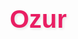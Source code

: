 # Ozur
<!DOCTYPE html>
<html lang="tr">
<head>
    <meta charset="UTF-8">
    <meta name="viewport" content="width=device-width, initial-scale=1.0">
    <title>Özür Dilerim Sevgilim</title>
    <style>
        * {
            margin: 0;
            padding: 0;
            box-sizing: border-box;
            font-family: 'Arial Rounded MT Bold', 'Arial', sans-serif;
        }
        
        body {
            background: linear-gradient(135deg, #ff9a9e 0%, #fad0c4 100%);
            min-height: 100vh;
            display: flex;
            justify-content: center;
            align-items: center;
            padding: 20px;
            overflow: hidden;
            position: relative;
        }
        
        .heart {
            position: absolute;
            background-color: rgba(255, 105, 180, 0.4);
            border-radius: 50%;
            animation: float 15s infinite linear;
            z-index: -1;
        }
        
        @keyframes float {
            0% { transform: translateY(0) rotate(0deg); opacity: 0; }
            10% { opacity: 1; }
            90% { opacity: 1; }
            100% { transform: translateY(-100vh) rotate(360deg); opacity: 0; }
        }
        
        .container {
            background: rgba(255, 255, 255, 0.9);
            border-radius: 20px;
            box-shadow: 0 10px 30px rgba(0, 0, 0, 0.15);
            padding: 40px;
            max-width: 600px;
            width: 100%;
            text-align: center;
            position: relative;
            overflow: hidden;
            transition: all 0.5s ease;
        }
        
        h1 {
            color: #e91e63;
            font-size: 2.5rem;
            margin-bottom: 25px;
            text-shadow: 2px 2px 4px rgba(0,0,0,0.1);
        }
        
        p {
            color: #555;
            font-size: 1.2rem;
            line-height: 1.6;
            margin-bottom: 30px;
        }
        
        .buttons {
            display: flex;
            justify-content: center;
            gap: 20px;
            margin-top: 30px;
            flex-wrap: wrap;
        }
        
        .btn {
            padding: 15px 40px;
            border: none;
            border-radius: 50px;
            font-size: 1.2rem;
            font-weight: bold;
            cursor: pointer;
            transition: all 0.3s ease;
            box-shadow: 0 4px 8px rgba(0,0,0,0.1);
        }
        
        .btn:focus {
            outline: none;
        }
        
        .btn-yes {
            background: linear-gradient(to right, #4CAF50, #8BC34A);
            color: white;
            transform: scale(1);
            z-index: 10;
        }
        
        .btn-yes:hover {
            background: linear-gradient(to right, #45a049, #7cb342);
            transform: scale(1.05);
        }
        
        .btn-no {
            background: linear-gradient(to right, #f44336, #ff9800);
            color: white;
            position: relative;
        }
        
        .btn-no:hover {
            background: linear-gradient(to right, #e53935, #fb8c00);
        }
        
        .hidden {
            display: none;
        }
        
        .gif-container {
            margin: 30px auto;
            max-width: 300px;
            border-radius: 15px;
            overflow: hidden;
            box-shadow: 0 8px 20px rgba(0,0,0,0.15);
        }
        
        .gif-container img {
            width: 100%;
            display: block;
        }
        
        .thank-you {
            animation: fadeIn 1.5s ease;
        }
        
        @keyframes fadeIn {
            from { opacity: 0; transform: translateY(20px); }
            to { opacity: 1; transform: translateY(0); }
        }
        
        .hearts-container {
            position: absolute;
            top: 0;
            left: 0;
            width: 100%;
            height: 100%;
            pointer-events: none;
            z-index: 1;
        }
        
        .message {
            background: #fff;
            border-left: 5px solid #e91e63;
            padding: 15px;
            margin: 20px 0;
            border-radius: 0 10px 10px 0;
            text-align: left;
            box-shadow: 0 3px 10px rgba(0,0,0,0.05);
        }
        
        @media (max-width: 600px) {
            .container {
                padding: 25px 15px;
            }
            
            h1 {
                font-size: 1.8rem;
            }
            
            .btn {
                padding: 12px 30px;
                font-size: 1rem;
            }
        }
    </style>
</head>
<body>
    <div class="hearts-container" id="hearts"></div>
    
    <div class="container" id="main-container">
        <h1>❤️ Seni Kırdığım İçin Özür Dilerim ❤️</h1>
        
        <div class="message">
            <p>Sevgilim, sana kırdığım için çok üzgünüm. Kalbini kırmak hiç istemezdim. Beni affedebilir misin?</p>
        </div>
        
        <div class="gif-container">
            <img src="https://media.giphy.com/media/l0HU7JI1m1eEwz7XG/giphy.gif" alt="Üzgün çocuk">
        </div>
        
        <div class="buttons">
            <button class="btn btn-yes" id="yesBtn">EVET</button>
            <button class="btn btn-no" id="noBtn">Emin misin? Bir daha düşün</button>
        </div>
    </div>
    
    <div class="container thank-you hidden" id="thank-you-container">
        <h1>💖 TEŞEKKÜR EDERİM! 💖</h1>
        
        <div class="message">
            <p>Evet diyeceğini biliyordum! Seninle her şey daha güzel. Sana söz veriyorum, bir daha kalbini kırmayacağım.</p>
        </div>
        
        <div class="gif-container">
            <img src="https://media.giphy.com/media/26n6WywJyh39n1pBu/giphy.gif" alt="Mutlu çift">
        </div>
        
        <div class="message">
            <p>Seni çok seviyorum! 💕</p>
        </div>
    </div>

    <script>
        document.addEventListener('DOMContentLoaded', function() {
            const yesBtn = document.getElementById('yesBtn');
            const noBtn = document.getElementById('noBtn');
            const mainContainer = document.getElementById('main-container');
            const thankYouContainer = document.getElementById('thank-you-container');
            const heartsContainer = document.getElementById('hearts');
            
            // Create floating hearts
            function createHearts() {
                const heartCount = 20;
                for (let i = 0; i < heartCount; i++) {
                    const heart = document.createElement('div');
                    heart.classList.add('heart');
                    heart.style.width = Math.random() * 30 + 10 + 'px';
                    heart.style.height = heart.style.width;
                    heart.style.left = Math.random() * 100 + '%';
                    heart.style.top = Math.random() * 100 + 'vh';
                    heart.style.animationDelay = Math.random() * 15 + 's';
                    heartsContainer.appendChild(heart);
                }
            }
            
            createHearts();
            
            // Messages for the "no" button
            const messages = [
                "Lütfen bir daha düşün...",
                "Beni affetmezsen çok üzülürüm 😢",
                "Seni gerçekten çok seviyorum!",
                "Bir şans daha verir misin?",
                "Her şeyi düzelteceğime söz veriyorum!",
                "Sen benim için çok değerlisin 💖",
                "Hayatımın anlamısın..."
            ];
            
            let clickCount = 0;
            const maxClicks = 4;
            
            noBtn.addEventListener('click', function() {
                clickCount++;
                
                // Change the text of the "no" button
                if (clickCount < messages.length) {
                    noBtn.textContent = messages[clickCount];
                }
                
                // Increase the size of the "yes" button
                const currentSize = parseFloat(getComputedStyle(yesBtn).fontSize);
                yesBtn.style.fontSize = (currentSize * 1.4) + 'px';
                
                // Increase padding
                const currentPadding = parseFloat(getComputedStyle(yesBtn).paddingLeft);
                yesBtn.style.padding = (currentPadding * 1.3) + 'px ' + (currentPadding * 2) + 'px';
                
                // After 4 clicks, make the "yes" button huge
                if (clickCount >= maxClicks) {
                    yesBtn.style.position = 'fixed';
                    yesBtn.style.top = '0';
                    yesBtn.style.left = '0';
                    yesBtn.style.width = '100vw';
                    yesBtn.style.height = '100vh';
                    yesBtn.style.borderRadius = '0';
                    yesBtn.style.zIndex = '100';
                    yesBtn.style.fontSize = '5rem';
                    yesBtn.textContent = 'EVET ❤️';
                    
                    // Hide the no button
                    noBtn.style.display = 'none';
                }
            });
            
            yesBtn.addEventListener('click', function() {
                mainContainer.classList.add('hidden');
                thankYouContainer.classList.remove('hidden');
                
                // Add more hearts
                createHearts();
            });
        });
    </script>
</body>
</html>
